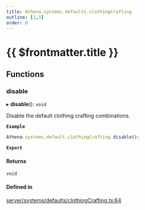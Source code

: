 ```yaml
---
title: Athena.systems.defaults.clothingCrafting
outline: [1,3]
order: 0
---
```


# {{ $frontmatter.title }}


## Functions

### disable

▸ **disable**(): `void`

Disable the default clothing crafting combinations.

**`Example`**

```ts
Athena.systems.default.clothingCrafting.disable();
```

**`Export`**

#### Returns

`void`

#### Defined in

[server/systems/defaults/clothingCrafting.ts:64](https://github.com/Stuyk/altv-athena/blob/9c488f0/src/core/server/systems/defaults/clothingCrafting.ts#L64)
